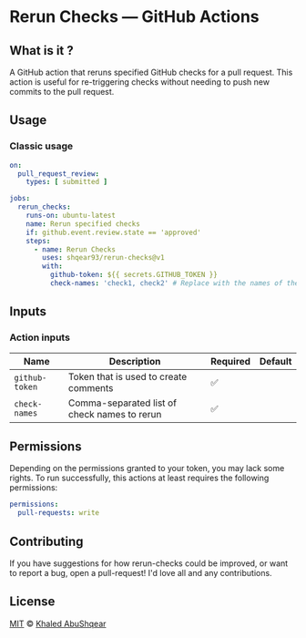 # Rerun Checks — GitHub Actions

## What is it ?

A GitHub action that reruns specified GitHub checks for a pull request.
This action is useful for re-triggering checks without needing to push
new commits to the pull request.

## Usage

### Classic usage

```yml
on:
  pull_request_review:
    types: [ submitted ]

jobs:
  rerun_checks:
    runs-on: ubuntu-latest
    name: Rerun specified checks
    if: github.event.review.state == 'approved'
    steps:
      - name: Rerun Checks
        uses: shqear93/rerun-checks@v1
        with:
          github-token: ${{ secrets.GITHUB_TOKEN }}
          check-names: 'check1, check2' # Replace with the names of the jobs you want to rerun
```

## Inputs

### Action inputs

| Name           | Description                                  | Required | Default |
|----------------|----------------------------------------------|----------|---------|
| `github-token` | Token that is used to create comments        | ✅        |         |
| `check-names`  | Comma-separated list of check names to rerun | ✅        |         |

## Permissions

Depending on the permissions granted to your token, you may lack some rights.
To run successfully, this actions at least requires the following permissions:

```yaml
permissions:
  pull-requests: write 
```

## Contributing

If you have suggestions for how rerun-checks could be improved, or want to report a bug, open a pull-request! I'd love
all and any contributions.

## License

[MIT](./LICENSE) © [Khaled AbuShqear](https://github.com/shqear93)
